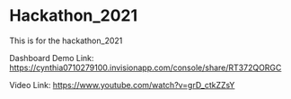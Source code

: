 # Hackathon_2021
This is for the hackathon_2021

Dashboard Demo Link: https://cynthia0710279100.invisionapp.com/console/share/RT372QORGC

Video Link: https://www.youtube.com/watch?v=grD_ctkZZsY
